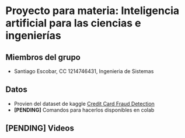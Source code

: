 # Proyecto para materia: Inteligencia artificial para las ciencias e ingenierías

## Miembros del grupo

* Santiago Escobar, CC 1214746431, Ingenieria de Sistemas

## Datos

* Provien del dataset de kaggle [Credit Card Fraud Detection](https://www.kaggle.com/datasets/mlg-ulb/creditcardfraud/)
* **[PENDING]** Comandos para hacerlos disponibles en colab

## **[PENDING]** Videos 